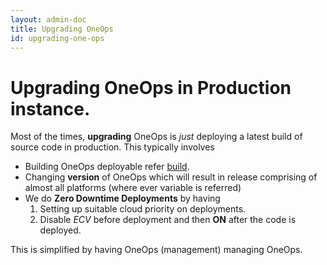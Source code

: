 ```yaml
---
layout: admin-doc
title: Upgrading OneOps
id: upgrading-one-ops
---
```



# Upgrading OneOps in Production instance.

Most of the times, **upgrading** OneOps is *just* deploying a latest build of source code in production. This typically involves

* Building OneOps deployable refer [build](https://github.com/OneOps/build-wf).
* Changing **version** of OneOps which will result in release comprising of almost all platforms (where ever variable is referred)
* We do **Zero Downtime Deployments** by having
    1. Setting up suitable cloud priority on deployments.
    2. Disable *ECV* before deployment and then **ON** after the code is deployed.

This is simplified by having OneOps (management) managing OneOps.
